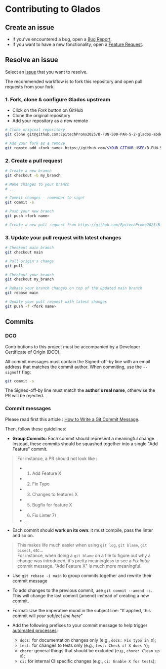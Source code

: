 # Contributing to Glados

## Create an issue

- If you've encountered a bug, open a [Bug Report](https://github.com/EpitechPromo2025/B-FUN-500-PAR-5-2-glados-abdelkarim.bengrine/issues/new?assignees=&labels=&template=bug_report.md&title=).
- If you want to have a new fonctionality, open a [Feature Request](https://github.com/EpitechPromo2025/B-FUN-500-PAR-5-2-glados-abdelkarim.bengrine/issues/new?assignees=&labels=&template=feature_request.md&title=).

## Resolve an issue

Select an [issue](https://github.com/EpitechPromo2025/B-FUN-500-PAR-5-2-glados-abdelkarim.bengrine/issues) that you want to resolve.

The recommended workflow is to fork this repository and open pull requests from your fork.

### 1. Fork, clone & configure Glados upstream

- Click on the _Fork_ button on GitHub
- Clone the original repository
- Add your repository as a new remote

```sh
# Clone original repository
git clone git@github.com:EpitechPromo2025/B-FUN-500-PAR-5-2-glados-abdelkarim.bengrine.git

# Add your fork as a remove
git remote add <fork_name> https://github.com/$YOUR_GITHUB_USER/B-FUN-500-PAR-5-2-glados-abdelkarim.bengrine.git
```

### 2. Create a pull request

```sh
# Create a new branch
git checkout -b my_branch

# Make changes to your branch
# ...

# Commit changes - remember to sign!
git commit -s

# Push your new branch
git push <fork name>

# Create a new pull request from https://github.com/EpitechPromo2025/B-FUN-500-PAR-5-2-glados-abdelkarim.bengrine/pulls
```

### 3. Update your pull request with latest changes

```sh
# Checkout main branch
git checkout main

# Pull origin's change
git pull

# Checkout your branch
git checkout my_branch

# Rebase your branch changes on top of the updated main branch
git rebase main

# Update your pull request with latest changes
git push -f <fork name>
```

## Commits

### DCO

Contributions to this project must be accompanied by a Developer Certificate of
Origin (DCO).

All commit messages must contain the Signed-off-by line with an email address that matches the commit author. When commiting, use the `--signoff` flag:

```sh
git commit -s
```

The Signed-off-by line must match the **author's real name**, otherwise the PR will be rejected.

### Commit messages

Please read first this article : [How to Write a Git Commit Message](https://chris.beams.io/posts/git-commit/).

Then, follow these guidelines:

- **Group Commits:** Each commit should represent a meaningful change. Instead, these commits should be squashed together into a single "Add Feature" commit.
> For instance, a PR should not look like :
> - 1) Add Feature X
> - 2) Fix Typo
> - 3) Changes to features X
> - 5) Bugfix for feature X
> - 6) Fix Linter 7)
> - ...

- Each commit should **work on its own**: it must compile, pass the linter and so on.
> This makes life much easier when using `git log`, `git blame`, `git bisect`, etc...\
> For instance, when doing a `git blame` on a file to figure out why a change was introduced, it's pretty meaningless to see a _Fix linter_ commit message. "Add Feature X" is much more meaningful.

- Use `git rebase -i main` to group commits together and rewrite their commit message

- To add changes to the previous commit, use `git commit --amend -s`. This will change the last commit (amend) instead of creating a new commit.

- Format: Use the imperative mood in the subject line: "If applied, this commit
  will _your subject line here_"

- Add the following prefixes to your commit message to help trigger [automated processes](https://www.conventionalcommits.org):
  - `docs:` for documentation changes only (e.g., `docs: Fix typo in X`);
  - `test:` for changes to tests only (e.g., `test: Check if X does Y`);
  - `chore:` general things that should be excluded (e.g., `chore: Clean up X`);
  - `ci:` for internal CI specific changes (e.g., `ci: Enable X for tests`);